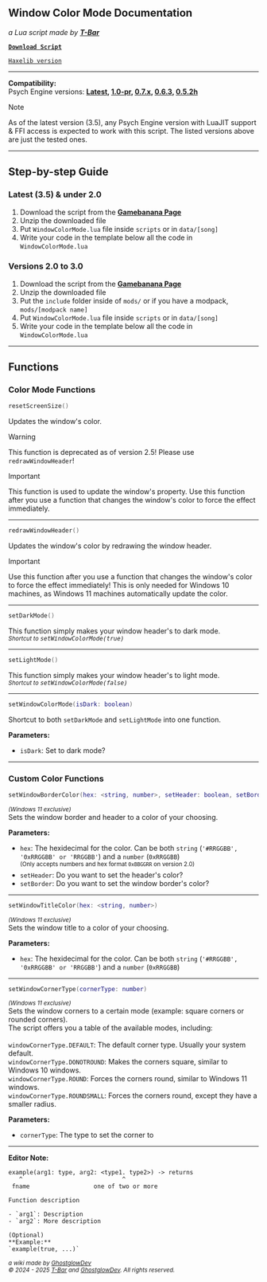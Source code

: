 ## Window Color Mode Documentation
<i>a Lua script made by <b>[T-Bar](https://github.com/TBar09)</b></i>

<b>[`Download Script`](https://gamebanana.com/tools/17992)</b>

[`Haxelib version`](https://lib.haxe.org/p/hxWindowColorMode/)

---

**Compatibility:** <br>
Psych Engine versions: **[Latest](https://github.com/ShadowMario/FNF-PsychEngine/releases/tag/1.0.4), [1.0-pr](https://github.com/ShadowMario/FNF-PsychEngine/releases/tag/1.0-prerelease), [0.7.x](https://github.com/ShadowMario/FNF-PsychEngine/releases/tag/0.7), [0.6.3](https://github.com/ShadowMario/FNF-PsychEngine/releases/tag/0.6.3), [0.5.2h](https://github.com/ShadowMario/FNF-PsychEngine/releases/tag/0.5.2h)**

> [!NOTE]
> As of the latest version (3.5), any Psych Engine version with LuaJIT support & FFI access is expected to work with this script. The listed versions above are just the tested ones.
---

## Step-by-step Guide
### Latest (3.5) & under 2.0
1. Download the script from the [**Gamebanana Page**](https://gamebanana.com/tools/17992)
2. Unzip the downloaded file
3. Put `WindowColorMode.lua` file inside `scripts` or in `data/[song]`
5. Write your code in the template below all the code in `WindowColorMode.lua`

### Versions 2.0 to 3.0
1. Download the script from the [**Gamebanana Page**](https://gamebanana.com/tools/17992)
2. Unzip the downloaded file
3. Put the `include` folder inside of `mods/` or if you have a modpack, `mods/[modpack name]`
4. Put `WindowColorMode.lua` file inside `scripts` or in `data/[song]`
5. Write your code in the template below all the code in `WindowColorMode.lua`

---

## Functions
### Color Mode Functions
```lua
resetScreenSize()
```
Updates the window's color.<br>

> [!WARNING]
> This function is deprecated as of version 2.5! Please use `redrawWindowHeader`!

> [!IMPORTANT]
> This function is used to update the window's property. Use this function after you use a function that changes the window's color to force the effect immediately.

---

```lua
redrawWindowHeader()
```
Updates the window's color by redrawing the window header.

> [!IMPORTANT]
> Use this function after you use a function that changes the window's color to force the effect immediately! This is only needed for Windows 10 machines, as Windows 11 machines automatically update the color.

---

```lua
setDarkMode()
```
This function simply makes your window header's to dark mode. <br>
<sub>*Shortcut to <kbd>setWindowColorMode(true)</kbd>*</sub>

---

```lua
setLightMode()
```
This function simply makes your window header's to light mode. <br>
<sub>*Shortcut to <kbd>setWindowColorMode(false)</kbd>*</sub>

---

```lua
setWindowColorMode(isDark: boolean)
```
Shortcut to both `setDarkMode` and `setLightMode` into one function.

**Parameters:**
- `isDark`: Set to dark mode?

---
### Custom Color Functions

```lua
setWindowBorderColor(hex: <string, number>, setHeader: boolean, setBorder: boolean)
```
<sup>*(Windows 11 exclusive)*</sup> <br>
Sets the window border and header to a color of your choosing.

**Parameters:**
- `hex`: The hexidecimal for the color. Can be both `string` (`'#RRGGBB', '0xRRGGBB' or 'RRGGBB'`) and a `number` (`0xRRGGBB`) <br>
<sup>(Only accepts numbers and hex format `0xBBGGRR` on version 2.0)</sup>
- `setHeader`: Do you want to set the header's color?
- `setBorder`: Do you want to set the window border's color?

---

```lua
setWindowTitleColor(hex: <string, number>)
```
<sup>*(Windows 11 exclusive)*</sup> <br>
Sets the window title to a color of your choosing.

**Parameters:**
- `hex`: The hexidecimal for the color. Can be both `string` (`'#RRGGBB', '0xRRGGBB' or 'RRGGBB'`) and a `number` (`0xRRGGBB`) <br>

---

```lua
setWindowCornerType(cornerType: number)
```
<sup>*(Windows 11 exclusive)*</sup> <br>
Sets the window corners to a certain mode (example: square corners or rounded corners).<br>
The script offers you a table of the available modes, including:
<br>
<br>`windowCornerType.DEFAULT`: The default corner type. Usually your system default.
<br>`windowCornerType.DONOTROUND`: Makes the corners square, similar to Windows 10 windows.
<br>`windowCornerType.ROUND`: Forces the corners round, similar to Windows 11 windows.
<br>`windowCornerType.ROUNDSMALL`: Forces the corners round, except they have a smaller radius.

**Parameters:**
- `cornerType`: The type to set the corner to <br>

---

**Editor Note:**
```
example(arg1: type, arg2: <type1. type2>) -> returns
   ^                            ^
 fname                  one of two or more

Function description

- `arg1`: Description
- `arg2`: More description

(Optional)
**Example:**
`example(true, ...)`
```

<sub><i>
a wiki made by [GhostglowDev](https://github.com/AlsoGhostglowDev) <br>
© 2024 - 2025 [T-Bar](https://github.com/TBar09) and [GhostglowDev](https://github.com/AlsoGhostglowDev). All rights reserved. 
</i></sub>


